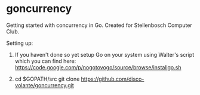 goncurrency
===========

Getting started with concurrency in Go.
Created for Stellenbosch Computer Club.

Setting up:

1) If you haven't done so yet setup Go on your system using Walter's script which you can find here:
https://code.google.com/p/nogotovogo/source/browse/installgo.sh

2) cd $GOPATH/src
git clone https://github.com/disco-volante/goncurrency.git

